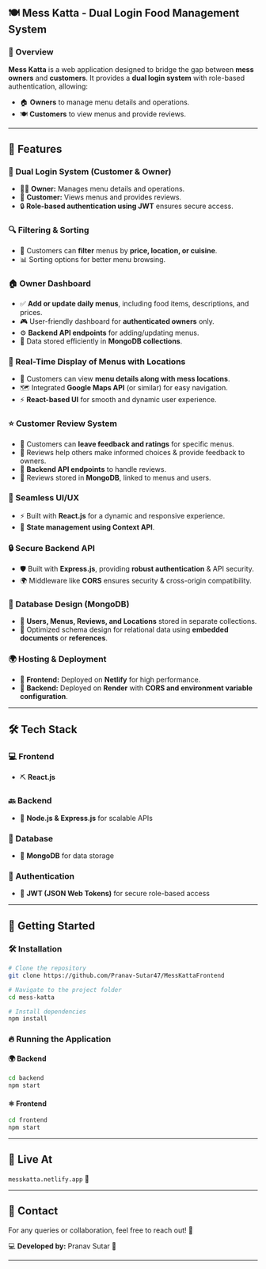 ## 🍽️ Mess Katta - Dual Login Food Management System

### 🌟 Overview  
**Mess Katta** is a web application designed to bridge the gap between **mess owners** and **customers**. It provides a **dual login system** with role-based authentication, allowing:  
- 🏠 **Owners** to manage menu details and operations.  
- 🍽️ **Customers** to view menus and provide reviews.  

---

## 🚀 Features  

### 🔑 Dual Login System (Customer & Owner)  
- 👨‍🍳 **Owner:** Manages menu details and operations.  
- 👥 **Customer:** Views menus and provides reviews.  
- 🔒 **Role-based authentication using JWT** ensures secure access.  

### 🔍 Filtering & Sorting  
- 📍 Customers can **filter** menus by **price, location, or cuisine**.  
- 📊 Sorting options for better menu browsing.  

### 🏠 Owner Dashboard  
- ✅ **Add or update daily menus**, including food items, descriptions, and prices.  
- 🎮 User-friendly dashboard for **authenticated owners** only.  
- ⚙️ **Backend API endpoints** for adding/updating menus.  
- 📄 Data stored efficiently in **MongoDB collections**.  

### 📍 Real-Time Display of Menus with Locations  
- 📌 Customers can view **menu details along with mess locations**.  
- 🗺️ Integrated **Google Maps API** (or similar) for easy navigation.  
- ⚡ **React-based UI** for smooth and dynamic user experience.  

### ⭐ Customer Review System  
- 📝 Customers can **leave feedback and ratings** for specific menus.  
- 🤝 Reviews help others make informed choices & provide feedback to owners.  
- 🔗 **Backend API endpoints** to handle reviews.  
- 📄 Reviews stored in **MongoDB**, linked to menus and users.  

### 🎨 Seamless UI/UX  
- ⚡ Built with **React.js** for a dynamic and responsive experience.  
- 📍 **State management using Context API**.  

### 🔒 Secure Backend API  
- 🛡️ Built with **Express.js**, providing **robust authentication** & API security.  
- 🌍 Middleware like **CORS** ensures security & cross-origin compatibility.  

### 💢 Database Design (MongoDB)  
- 📂 **Users, Menus, Reviews, and Locations** stored in separate collections.  
- 🔗 Optimized schema design for relational data using **embedded documents** or **references**.  

### 🌍 Hosting & Deployment  
- 🎯 **Frontend:** Deployed on **Netlify** for high performance.  
- 🚀 **Backend:** Deployed on **Render** with **CORS and environment variable configuration**.  

---

## 🛠️ Tech Stack  

### 💻 Frontend  
- ⛏ **React.js** 

### 🔙 Backend  
- 🏢 **Node.js & Express.js** for scalable APIs  

### 📂 Database  
- 📄 **MongoDB** for data storage  

### 🔐 Authentication  
- 🔑 **JWT (JSON Web Tokens)** for secure role-based access  

---

## 🚀 Getting Started  

### 🛠️ Installation  

```bash
# Clone the repository
git clone https://github.com/Pranav-Sutar47/MessKattaFrontend

# Navigate to the project folder
cd mess-katta

# Install dependencies
npm install
```

### 🔥 Running the Application  

#### 🌍 Backend  
```bash
cd backend
npm start
```

#### ⚛️ Frontend  
```bash
cd frontend
npm start
```

---

## 🤝 Live At  
```messkatta.netlify.app``` 🙌  

---

## 📱 Contact  
For any queries or collaboration, feel free to reach out! 📩  

💻 **Developed by:** Pranav Sutar 🚀  

---

